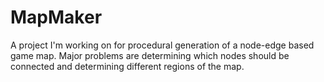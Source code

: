 # MapMaker
A project I'm working on for procedural generation of a node-edge based game map. Major problems are determining which nodes should be connected and determining different regions of the map.
